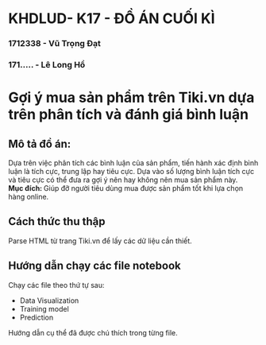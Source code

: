 # KHDLUD- K17 - ĐỒ ÁN CUỐI KÌ

### 1712338 - Vũ Trọng Đạt
### 171..... - Lê Long Hồ

# Gợi ý mua sản phẩm trên Tiki.vn dựa trên phân tích và đánh giá bình luận
## Mô tả đồ án:
Dựa trên việc phân tích các bình luận của sản phẩm, tiến hành xác định bình luận là tích cực, trung lập hay tiêu cực. Dựa vào số lượng bình luận tích cực và tiêu cực có thể đưa ra gợi ý nên hay không nên mua sản phẩm này.<br>
<b>Mục đích: </b> Giúp đỡ người tiêu dùng mua được sản phẩm tốt khi lựa chọn hàng online.

## Cách thức thu thập
Parse HTML từ trang Tiki.vn để lấy các dữ liệu cần thiết.
## Hướng dẫn chạy các file notebook
Chạy các file theo thứ tự sau:
- Data Visualization
- Training model
- Prediction

Hướng dẫn cụ thể đã được chú thích trong từng file.

